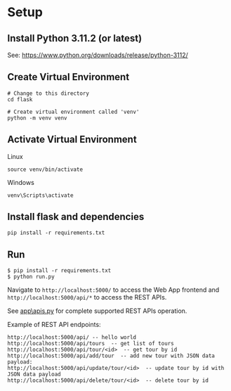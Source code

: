 # Setup
## Install Python 3.11.2 (or latest)

See: https://www.python.org/downloads/release/python-3112/

## Create Virtual Environment

```
# Change to this directory
cd flask

# Create virtual environment called 'venv'
python -m venv venv
```

## Activate Virtual Environment

Linux
```
source venv/bin/activate
```

Windows
```
venv\Scripts\activate
```

## Install flask and dependencies

```
pip install -r requirements.txt
```

## Run

```
$ pip install -r requirements.txt
$ python run.py
```

Navigate to `http://localhost:5000/` to access the Web App frontend and `http://localhost:5000/api/*` to access the REST APIs.

See [app\apis.py](app/apis.py) for complete supported REST APIs operation.

Example of REST API endpoints:

```
http://localhost:5000/api/ -- hello world
http://localhost:5000/api/tours  -- get list of tours
http://localhost:5000/api/tour/<id>  -- get tour by id
http://localhost:5000/api/add/tour  -- add new tour with JSON data payload:
http://localhost:5000/api/update/tour/<id>  -- update tour by id with JSON data payload
http://localhost:5000/api/delete/tour/<id>  -- delete tour by id
```